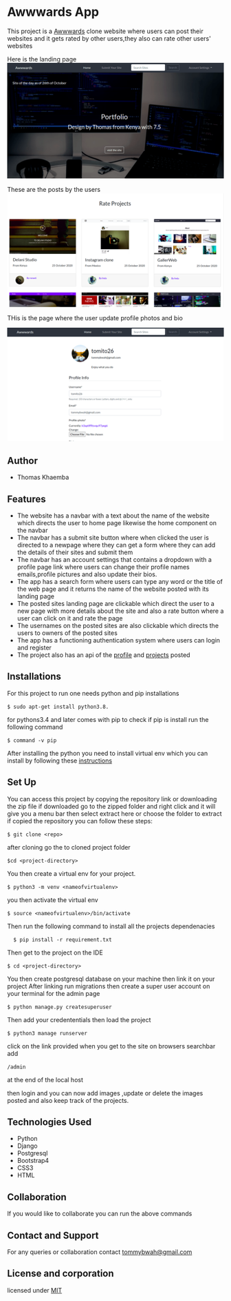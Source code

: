 
# Awwwards App
This  project is a [Awwwards](https://awwwards26.herokuapp.com/) clone website where users can  post their websites and it gets rated by other users,they also can rate other users' websites

Here is the landing page
![landing page](landingpage.png)

These are the posts by the users
![websites](websites.png)

THis is the page where the user update profile photos and bio

![Update profile](updateprofile.png)
 
## Author
* Thomas Khaemba 

## Features
* The website has a navbar  with  a text about the name of the website which directs the user to home page likewise the home component on the navbar
* The navbar has a submit site button where when clicked the user is directed to a newpage where they can get a form where they can add the details of their sites and submit them 
* The navbar has an account settings that contains  a dropdown with a profile page link where users can change their profile names emails,profile pictures and also update their bios.
* The app has a search form where users can type any word or the title of the web page and it returns the  name of the website posted with its landing page
* The posted sites landing page are clickable which direct the user to  a new page with more details about the site and also a rate button where a user can click on it and rate the page
* The usernames on the posted sites are also clickable which directs the users to owners of the posted sites
* The app has a functioning authentication system where users can login  and register
* The project also has an api of the [profile](https://awwwards26.herokuapp.com/api/profile/) and [projects](https://awwwards26.herokuapp.com/api/project/) posted

## Installations 
For this project to run one needs python  and pip installations

```
$ sudo apt-get install python3.8.
```
for pythons3.4 and later comes with pip  to check if pip is install run the following command
```
$ command -v pip
```
After installing the python you need to install virtual env which you can install by following  these [instructions](https://packaging.python.org/guides/installing-using-pip-and-virtual-environments/)

## Set Up
You can access this project by copying the  repository link or downloading the zip file
if downloaded go to the  zipped folder  and right click and it will give you a menu bar then select extract here or choose the folder to extract
 if copied the repository you can follow these steps:

 ```
 $ git clone <repo>
 ````
  after cloning go the to cloned project folder

  ```
  $cd <project-directory>
  ```
  You then create a virtual env for your project.
  ```
  $ python3 -m venv <nameofvirtualenv>
  ```
  you then activate the virtual env
  ```
  $ source <nameofvirtualenv>/bin/activate
  ```
  Then run the following command to install all the projects dependenacies
```
  $ pip install -r requirement.txt
```
Then get to the project on the IDE
```
$ cd <project-directory>
```
 You then create postgresql database on your machine then link it on your project
After linking run migrations  then create a super user account on your terminal for the admin page
```
$ python manage.py createsuperuser
```
Then add your credententials then load the project
```
$ python3 manage runserver
````
click on the link provided when you get to the site  on browsers searchbar   add  
```
/admin
```
at the end of the local host

then login and you can now add images ,update or delete the images posted and also keep track of the projects.

## Technologies Used
* Python
* Django
* Postgresql
* Bootstrap4
* CSS3
* HTML

## Collaboration
If you would like to collaborate you can run the above commands 

## Contact and Support
For any queries or collaboration  contact tommybwah@gmail.com

## License and corporation
licensed under [MIT](license)
